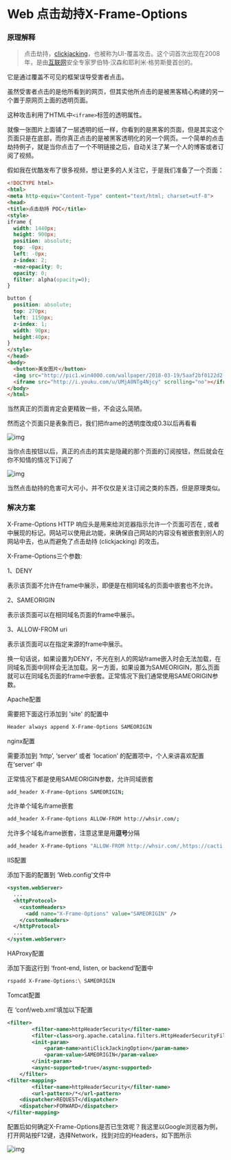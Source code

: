 # Web 点击劫持X-Frame-Options

### 原理解释

> 点击劫持，[clickjacking](https://baike.baidu.com/item/clickjacking)，也被称为UI-覆盖攻击。这个词首次出现在2008年，是由[互联网](https://baike.baidu.com/item/互联网)安全专家罗伯特·汉森和耶利米·格劳斯曼首创的。

它是通过覆盖不可见的框架误导受害者点击。

虽然受害者点击的是他所看到的网页，但其实他所点击的是被黑客精心构建的另一个置于原网页上面的透明页面。

这种攻击利用了HTML中`<iframe>`标签的透明属性。

就像一张图片上面铺了一层透明的纸一样，你看到的是黑客的页面，但是其实这个页面只是在底部，而你真正点击的是被黑客透明化的另一个网页。一个简单的点击劫持例子，就是当你点击了一个不明链接之后，自动关注了某一个人的博客或者订阅了视频。

假如我在优酷发布了很多视频，想让更多的人关注它，于是我们准备了一个页面：

```html
<!DOCTYPE html>
<html>
<meta http-equiv="Content-Type" content="text/html; charset=utf-8">
<head>
<title>点击劫持 POC</title>
<style>
iframe {
  width: 1440px;
  height: 900px;
  position: absolute;
  top: -0px;
  left: -0px;
  z-index: 2;
  -moz-opacity: 0;
  opacity: 0;
  filter: alpha(opacity=0);
}

button {
  position: absolute;
  top: 270px;
  left: 1150px;
  z-index: 1;
  width: 90px;
  height:40px;
}
</style>
</head>
<body>
  <button>美女图片</button>
  <img src="http://pic1.win4000.com/wallpaper/2018-03-19/5aaf2bf0122d2.jpg">
  <iframe src="http://i.youku.com/u/UMjA0NTg4Njcy" scrolling="no"></iframe>
</body>
</html>

```

当然真正的页面肯定会更精致一些，不会这么简陋。

然而这个页面只是表象而已，我们把iframe的透明度改成0.3以后再看看

![img](web点击劫持X-Frame-Options.assets/20180319164653726)

当你点击按钮以后，真正的点击的其实是隐藏的那个页面的订阅按钮，然后就会在你不知情的情况下订阅了

![img](web点击劫持X-Frame-Options.assets/20180319164951941)

当然点击劫持的危害可大可小，并不仅仅是关注订阅之类的东西，但是原理类似。

### 解决方案

X-Frame-Options HTTP 响应头是用来给浏览器指示允许一个页面可否在 <frame>, </iframe> 或者 <object> 中展现的标记。网站可以使用此功能，来确保自己网站的内容没有被嵌套到别人的网站中去，也从而避免了点击劫持 (clickjacking) 的攻击。

X-Frame-Options三个参数:

1、DENY

表示该页面不允许在frame中展示，即便是在相同域名的页面中嵌套也不允许。

2、SAMEORIGIN

表示该页面可以在相同域名页面的frame中展示。

3、ALLOW-FROM uri

表示该页面可以在指定来源的frame中展示。

换一句话说，如果设置为DENY，不光在别人的网站frame嵌入时会无法加载，在同域名页面中同样会无法加载。另一方面，如果设置为SAMEORIGIN，那么页面就可以在同域名页面的frame中嵌套。正常情况下我们通常使用SAMEORIGIN参数。

Apache配置

需要把下面这行添加到 'site' 的配置中

```bash
Header always append X-Frame-Options SAMEORIGIN
```

nginx配置

需要添加到 ‘http’, ‘server’ 或者 ‘location’ 的配置项中，个人来讲喜欢配置在‘server’ 中

正常情况下都是使用SAMEORIGIN参数，允许同域嵌套

```bash
add_header X-Frame-Options SAMEORIGIN;
```

允许单个域名iframe嵌套

```bash
add_header X-Frame-Options ALLOW-FROM http://whsir.com/; 
```

允许多个域名iframe嵌套，注意这里是用**逗号**分隔

```bash
add_header X-Frame-Options "ALLOW-FROM http://whsir.com/,https://cacti.org.cn/";
```

IIS配置

添加下面的配置到 ‘Web.config’文件中

```xml
<system.webServer>
  ...
  <httpProtocol>
    <customHeaders>
      <add name="X-Frame-Options" value="SAMEORIGIN" />
    </customHeaders>
  </httpProtocol>
  ...
</system.webServer>
```

HAProxy配置

添加下面这行到 ‘front-end, listen, or backend’配置中

```bash
rspadd X-Frame-Options:\ SAMEORIGIN
```

Tomcat配置

在 ‘conf/web.xml’填加以下配置

```xml
<filter>
        <filter-name>httpHeaderSecurity</filter-name>
        <filter-class>org.apache.catalina.filters.HttpHeaderSecurityFilter</filter-class>
        <init-param>
            <param-name>antiClickJackingOption</param-name>
            <param-value>SAMEORIGIN</param-value>
        </init-param>
        <async-supported>true</async-supported>
    </filter>
<filter-mapping>
        <filter-name>httpHeaderSecurity</filter-name>
        <url-pattern>/*</url-pattern>
    <dispatcher>REQUEST</dispatcher>
    <dispatcher>FORWARD</dispatcher>
</filter-mapping>
```

配置后如何确定X-Frame-Options是否已生效呢？我这里以Google浏览器为例，打开网站按F12键，选择Network，找到对应的Headers，如下图所示

![img](web点击劫持X-Frame-Options.assets/aHR0cHM6Ly9jZG4ud2hzaXIuY29tL3dwLWNvbnRlbnQvdXBsb2Fkcy8yMDE5LzAzL1gtRnJhbWUtT3B0aW9uc19IZWFkZXJzLnBuZw)

